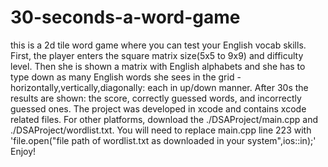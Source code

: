 # 30-seconds-a-word-game
this is a 2d tile word game where you can test your English vocab skills. 
First, the player enters the square matrix size(5x5 to 9x9) and difficulty level.
Then she is shown a matrix with English alphabets and she has to type down as many English words she sees in the grid - horizontally,vertically,diagonally: each in up/down manner.
After 30s the results are shown: the score, correctly guessed words, and incorrectly guessed ones.
The project was developed in xcode and contains xcode related files.
For other platforms, download the ./DSAProject/main.cpp and ./DSAProject/wordlist.txt. You will need to replace main.cpp line 223 with 'file.open("file path of wordlist.txt as downloaded in your system",ios::in);'
Enjoy!
